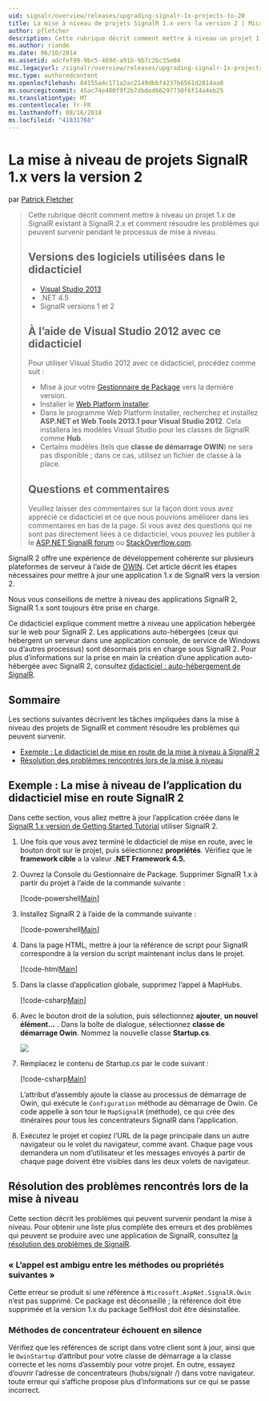 ```yaml
---
uid: signalr/overview/releases/upgrading-signalr-1x-projects-to-20
title: La mise à niveau de projets SignalR 1.x vers la version 2 | Microsoft Docs
author: pfletcher
description: Cette rubrique décrit comment mettre à niveau un projet 1.x de SignalR existant à SignalR 2.x et comment résoudre les problèmes qui peuvent survenir pendant le processus de mise à niveau...
ms.author: riande
ms.date: 06/10/2014
ms.assetid: adcfef99-9bc5-489d-a91b-9b7c2bc35e04
msc.legacyurl: /signalr/overview/releases/upgrading-signalr-1x-projects-to-20
msc.type: authoredcontent
ms.openlocfilehash: 84155a4c171a2ac2149dbbf4237b6561d2814aa0
ms.sourcegitcommit: 45ac74e400f9f2b7dbded66297730f6f14a4eb25
ms.translationtype: MT
ms.contentlocale: fr-FR
ms.lasthandoff: 08/16/2018
ms.locfileid: "41831768"
---
```

<a name="upgrading-signalr-1x-projects-to-version-2"></a>La mise à niveau de projets SignalR 1.x vers la version 2
====================
par [Patrick Fletcher](https://github.com/pfletcher)

> Cette rubrique décrit comment mettre à niveau un projet 1.x de SignalR existant à SignalR 2.x et comment résoudre les problèmes qui peuvent survenir pendant le processus de mise à niveau.
> 
> ## <a name="software-versions-used-in-the-tutorial"></a>Versions des logiciels utilisées dans le didacticiel
> 
> 
> - [Visual Studio 2013](https://www.microsoft.com/visualstudio/eng/2013-downloads)
> - .NET 4.5
> - SignalR versions 1 et 2
>   
> 
> 
> ## <a name="using-visual-studio-2012-with-this-tutorial"></a>À l’aide de Visual Studio 2012 avec ce didacticiel
> 
> 
> Pour utiliser Visual Studio 2012 avec ce didacticiel, procédez comme suit :
> 
> - Mise à jour votre [Gestionnaire de Package](http://docs.nuget.org/docs/start-here/installing-nuget) vers la dernière version.
> - Installer le [Web Platform Installer](https://www.microsoft.com/web/downloads/platform.aspx).
> - Dans le programme Web Platform Installer, recherchez et installez **ASP.NET et Web Tools 2013.1 pour Visual Studio 2012**. Cela installera les modèles Visual Studio pour les classes de SignalR comme **Hub**.
> - Certains modèles (tels que **classe de démarrage OWIN**) ne sera pas disponible ; dans ce cas, utilisez un fichier de classe à la place.
> 
> 
> ## <a name="questions-and-comments"></a>Questions et commentaires
> 
> Veuillez laisser des commentaires sur la façon dont vous avez apprécié ce didacticiel et ce que nous pouvions améliorer dans les commentaires en bas de la page. Si vous avez des questions qui ne sont pas directement liées à ce didacticiel, vous pouvez les publier à le [ASP.NET SignalR forum](https://forums.asp.net/1254.aspx/1?ASP+NET+SignalR) ou [StackOverflow.com](http://stackoverflow.com/).


SignalR 2 offre une expérience de développement cohérente sur plusieurs plateformes de serveur à l’aide de [OWIN](http://owin.org). Cet article décrit les étapes nécessaires pour mettre à jour une application 1.x de SignalR vers la version 2.

Nous vous conseillons de mettre à niveau des applications SignalR 2, SignalR 1.x sont toujours être prise en charge.

Ce didacticiel explique comment mettre à niveau une application hébergée sur le web pour SignalR 2. Les applications auto-hébergées (ceux qui hébergent un serveur dans une application console, de service de Windows ou d’autres processus) sont désormais pris en charge sous SignalR 2. Pour plus d’informations sur la prise en main la création d’une application auto-hébergée avec SignalR 2, consultez [didacticiel : auto-hébergement de SignalR](../deployment/tutorial-signalr-self-host.md).

## <a name="contents"></a>Sommaire

Les sections suivantes décrivent les tâches impliquées dans la mise à niveau des projets de SignalR et comment résoudre les problèmes qui peuvent survenir.

- [Exemple : Le didacticiel de mise en route de la mise à niveau à SignalR 2](#example)
- [Résolution des problèmes rencontrés lors de la mise à niveau](#troubleshooting)

<a id="example"></a>

## <a name="example-upgrading-the-getting-started-tutorial-application-to-signalr-2"></a>Exemple : La mise à niveau de l’application du didacticiel mise en route SignalR 2

Dans cette section, vous allez mettre à jour l’application créée dans le [SignalR 1.x version de Getting Started Tutorial](../older-versions/index.md) utiliser SignalR 2.

1. Une fois que vous avez terminé le didacticiel de mise en route, avec le bouton droit sur le projet, puis sélectionnez **propriétés**. Vérifiez que le **framework cible** a la valeur **.NET Framework 4.5.**
2. Ouvrez la Console du Gestionnaire de Package. Supprimer SignalR 1.x à partir du projet à l’aide de la commande suivante :

    [!code-powershell[Main](upgrading-signalr-1x-projects-to-20/samples/sample1.ps1)]
3. Installez SignalR 2 à l’aide de la commande suivante :

    [!code-powershell[Main](upgrading-signalr-1x-projects-to-20/samples/sample2.ps1)]
4. Dans la page HTML, mettre à jour la référence de script pour SignalR correspondre à la version du script maintenant inclus dans le projet.

    [!code-html[Main](upgrading-signalr-1x-projects-to-20/samples/sample3.html)]
5. Dans la classe d’application globale, supprimez l’appel à MapHubs.

    [!code-csharp[Main](upgrading-signalr-1x-projects-to-20/samples/sample4.cs)]
6. Avec le bouton droit de la solution, puis sélectionnez **ajouter**, **un nouvel élément...** . Dans la boîte de dialogue, sélectionnez **classe de démarrage Owin**. Nommez la nouvelle classe **Startup.cs**.

    ![](upgrading-signalr-1x-projects-to-20/_static/image1.png)
7. Remplacez le contenu de Startup.cs par le code suivant :

    [!code-csharp[Main](upgrading-signalr-1x-projects-to-20/samples/sample5.cs)]

    L’attribut d’assembly ajoute la classe au processus de démarrage de Owin, qui exécute le `Configuration` méthode au démarrage de Owin. Ce code appelle à son tour le `MapSignalR` (méthode), ce qui crée des itinéraires pour tous les concentrateurs SignalR dans l’application.
8. Exécutez le projet et copiez l’URL de la page principale dans un autre navigateur ou le volet du navigateur, comme avant. Chaque page vous demandera un nom d’utilisateur et les messages envoyés à partir de chaque page doivent être visibles dans les deux volets de navigateur.

<a id="troubleshooting"></a>

## <a name="troubleshooting-errors-encountered-during-upgrading"></a>Résolution des problèmes rencontrés lors de la mise à niveau

Cette section décrit les problèmes qui peuvent survenir pendant la mise à niveau. Pour obtenir une liste plus complète des erreurs et des problèmes qui peuvent se produire avec une application de SignalR, consultez [la résolution des problèmes de SignalR](../testing-and-debugging/troubleshooting.md).

### <a name="the-call-is-ambiguous-between-the-following-methods-or-properties"></a>« L’appel est ambigu entre les méthodes ou propriétés suivantes »

Cette erreur se produit si une référence à `Microsoft.AspNet.SignalR.Owin` n’est pas supprimé. Ce package est déconseillé ; la référence doit être supprimée et la version 1.x du package SelfHost doit être désinstallée.

### <a name="hub-methods-fail-silently"></a>Méthodes de concentrateur échouent en silence

Vérifiez que les références de script dans votre client sont à jour, ainsi que le `OwinStartup` d’attribut pour votre classe de démarrage a la classe correcte et les noms d’assembly pour votre projet. En outre, essayez d’ouvrir l’adresse de concentrateurs (hubs/signalr /) dans votre navigateur. toute erreur qui s’affiche propose plus d’informations sur ce qui se passe incorrect.
